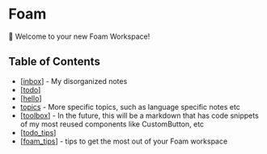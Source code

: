 # Foam

👋 Welcome to your new Foam Workspace!

## Table of Contents

- [[inbox]] - My disorganized notes
- [[todo]]
- [[hello]]
- [topics](topics/hello) - More specific topics, such as language specific notes etc
- [[toolbox]] - In the future, this will be a markdown that has code snippets of my most reused components like CustomButton, etc
- [[todo_tips]]
- [[foam_tips]] - tips to get the most out of your Foam workspace

[//begin]: # "Autogenerated link references for markdown compatibility"
[inbox]: inbox "Inbox"
[foam-tips]: foam-tips "Foam tips"
[todo]: todo "Todo"
[todo-tips]: todo-tips "Todo Tips"
[todo_tips]: todo_tips "Todo Tips"
[foam_-_tips]: foam_-_tips "Foam Tips"
[foam_tips]: foam_tips "Foam Tips"
[hello]: hello "hello"
[toolbox]: toolbox "ToolBox"
[//end]: # "Autogenerated link references"
